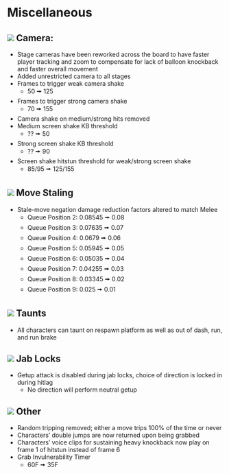 # Miscellaneous

## ![](../images/SmashBall.png) Camera: 
- Stage cameras have been reworked across the board to have faster player tracking and zoom to compensate for lack of balloon knockback and faster overall movement
- Added unrestricted camera to all stages
- Frames to trigger weak camera shake
  - 50 🠚 125
- Frames to trigger strong camera shake
  - 70 🠚 155
- Camera shake on medium/strong hits removed
- Medium screen shake KB threshold
  - ?? 🠚 50
- Strong screen shake KB threshold
  - ?? 🠚 90
- Screen shake hitstun threshold for weak/strong screen shake
  - 85/95 🠚 125/155

## ![](../images/SmashBall.png) Move Staling
- Stale-move negation damage reduction factors altered to match Melee
  - Queue Position 2: 0.08545 🠚 0.08
  - Queue Position 3: 0.07635 🠚 0.07
  - Queue Position 4: 0.0679 🠚 0.06
  - Queue Position 5: 0.05945 🠚 0.05
  - Queue Position 6: 0.05035 🠚 0.04
  - Queue Position 7: 0.04255 🠚 0.03
  - Queue Position 8: 0.03345 🠚 0.02
  - Queue Position 9: 0.025 🠚 0.01

## ![](../images/SmashBall.png) Taunts
- All characters can taunt on respawn platform as well as out of dash, run, and run brake

## ![](../images/SmashBall.png) Jab Locks
- Getup attack is disabled during jab locks, choice of direction is locked in during hitlag
  - No direction will perform neutral getup

## ![](../images/SmashBall.png) Other
- Random tripping removed; either a move trips 100% of the time or never
- Characters’ double jumps are now returned upon being grabbed
- Characters’ voice clips for sustaining heavy knockback now play on frame 1 of hitstun instead of frame 6
- Grab Invulnerability Timer
  - 60F 🠚 35F

<script src="../arrow.js">
</script>